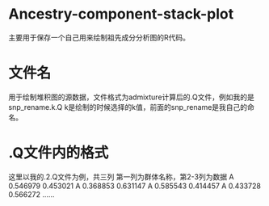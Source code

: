 # Ancestry-component-stack-plot
主要用于保存一个自己用来绘制祖先成分分析图的R代码。

# 文件名
用于绘制堆积图的源数据，文件格式为admixture计算后的.Q文件，例如我的是snp_rename.k.Q
k是绘制的时候选择的k值，前面的snp_rename是我自己的命名。

# .Q文件内的格式
这里以我的.2.Q文件为例，共三列
第一列为群体名称，第2-3列为数据
A	0.546979	0.453021
A	0.368853	0.631147
A	0.585543	0.414457
A	0.433728	0.566272
......
